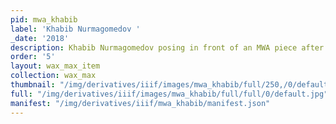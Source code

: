 ```yaml
---
pid: mwa_khabib
label: 'Khabib Nurmagomedov '
_date: '2018'
description: Khabib Nurmagomedov posing in front of an MWA piece after his MMA victory
order: '5'
layout: wax_max_item
collection: wax_max
thumbnail: "/img/derivatives/iiif/images/mwa_khabib/full/250,/0/default.jpg"
full: "/img/derivatives/iiif/images/mwa_khabib/full/full/0/default.jpg"
manifest: "/img/derivatives/iiif/mwa_khabib/manifest.json"
---
```

